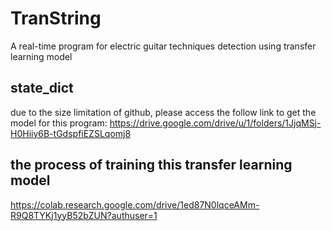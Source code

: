 # TranString
A real-time program for electric guitar techniques detection using transfer learning model

## state_dict
due to the size limitation of github, please access the follow link to get the model for this program:
https://drive.google.com/drive/u/1/folders/1JjqMSj-H0Hiiy6B-tGdspfiEZSLqomj8

## the process of training this transfer learning model
https://colab.research.google.com/drive/1ed87N0lqceAMm-R9Q8TYKj1yyB52bZUN?authuser=1
